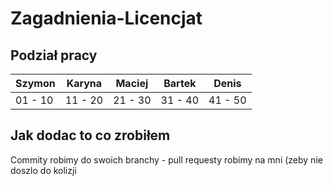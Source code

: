 # Zagadnienia-Licencjat

## Podział pracy

|Szymon|Karyna|Maciej|Bartek|Denis|
|---|---|---|---|---|
|01 - 10|11 - 20|21 - 30|31 - 40|41 - 50|

## Jak dodac to co zrobiłem
Commity robimy do swoich branchy - pull requesty robimy na mni (zeby nie doszlo do kolizji
